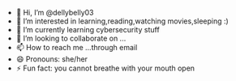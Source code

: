 - 👋 Hi, I’m @dellybelly03
- 👀 I’m interested in learning,reading,watching movies,sleeping :)
- 🌱 I’m currently learning cybersecurity stuff 
- 💞️ I’m looking to collaborate on ...
- 📫 How to reach me ...through email
- 😄 Pronouns: she/her
- ⚡ Fun fact: you cannot breathe with your mouth open

<!---
dellybelly03/dellybelly03 is a ✨ special ✨ repository because its `README.md` (this file) appears on your GitHub profile.
You can click the Preview link to take a look at your changes.
--->
